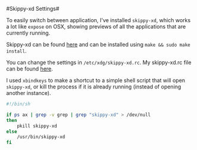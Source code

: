 #Skippy-xd Settings#

To easily switch between application, I've installed ```skippy-xd```, which works a lot like ```expose``` on OSX, showing previews of all the applications that are currently running.

Skippy-xd can be found [here](https://github.com/richardgv/skippy-xd) and can be installed using ```make && sudo make install```.

You can change the settings in ```/etc/xdg/skippy-xd.rc```. My skippy-xd.rc file can be found [here](https://github.com/javl/T440p/blob/master/skippy-xd.rc).

I used ```xbindkeys``` to make a shortcut to a simple shell script that will open ```skippy-xd```, or kill the process if it is already running (instead of opening another instance).

```bash
#!/bin/sh

if ps ax | grep -v grep | grep "skippy-xd" > /dev/null
then
    pkill skippy-xd
else
    /usr/bin/skippy-xd
fi
```
